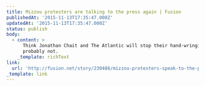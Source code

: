 ```yaml
---
title: Mizzou protesters are talking to the press again | Fusion
publishedAt: '2015-11-13T17:35:47.000Z'
updatedAt: '2015-11-13T17:35:47.000Z'
status: publish
body:
  - content: >
      Think Jonathan Chait and The Atlantic will stop their hand-wringing? Nah,
      probably not.
    _template: richText
link:
  url: 'http://fusion.net/story/230486/mizzou-protesters-speak-to-the-press-again/'
_template: link
---
```


